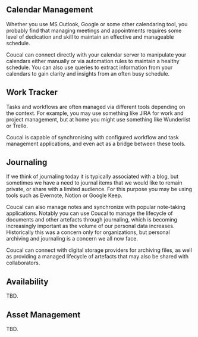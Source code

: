 
## Calendar Management

Whether you use MS Outlook, Google or some other calendaring tool, you probably find that managing
meetings and appointments requires some level of dedication and skill to maintain an effective and
manageable schedule.

Coucal can connect directly with your calendar server to manipulate your calendars either manually
or via automation rules to maintain a healthy schedule. You can also use queries to extract information
from your calendars to gain clarity and insights from an often busy schedule.


## Work Tracker

Tasks and workflows are often managed via different tools depending on the context. For example, you
may use something like JIRA for work and project management, but at home you might use something like
Wunderlist or Trello.

Coucal is capable of synchronising with configured workflow and task management
applications, and even act as a bridge between these tools.


## Journaling

If we think of journaling today it is typically associated with a blog, but sometimes we have a need to
journal items that we would like to remain private, or share with a limited audience. For this purpose
you may be using tools such as Evernote, Notion or Google Keep.

Coucal can also manage notes and synchronize with popular note-taking applications. Notably you can
use Coucal to manage the lifecycle of documents and other artefacts through journaling, which is
becoming increasingly important as the volume of our personal data increases. Historically this was
a concern only for organizations, but personal archiving and journaling is a concern we all now face.

Coucal can connect with digital storage providers for archiving files, as well as providing a managed
lifecycle of artefacts that may also be shared with collaborators.


## Availability

TBD.

## Asset Management

TBD.
